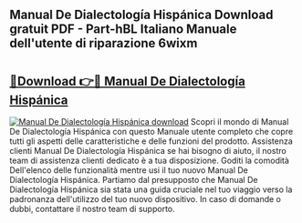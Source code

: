 ## Manual De Dialectología Hispánica Download gratuit PDF - Part-hBL Italiano Manuale dell'utente di riparazione 6wixm

# <h2><a href="http://dffxtj.blite.top/?on=Manual+De+Dialectolog%c3%ada+Hisp%c3%a1nica">🔗Download 👉🔴 Manual De Dialectología Hispánica</a></h2>

[![Manual De Dialectología Hispánica download](https://i.imgur.com/lujVjoI.png)](http://dffxtj.blite.top/?on=Manual+De+Dialectolog%c3%ada+Hisp%c3%a1nica)
Scopri il mondo di Manual De Dialectología Hispánica con questo Manuale utente completo che copre tutti gli aspetti delle caratteristiche e delle funzioni del prodotto. Assistenza clienti Manual De Dialectología Hispánica se hai bisogno di aiuto, il nostro team di assistenza clienti dedicato è a tua disposizione. Goditi la comodità Dell'elenco delle funzionalità mentre usi il tuo nuovo Manual De Dialectología Hispánica. Partiamo dal presupposto che Manual De Dialectología Hispánica sia stata una guida cruciale nel tuo viaggio verso la padronanza dell'utilizzo del tuo nuovo dispositivo. In caso di domande o dubbi, contattare il nostro team di supporto.
